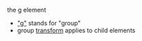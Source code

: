 the g element

 * ["g"](https://developer.mozilla.org/en-US/docs/Web/SVG/Element/g) stands for "group"
 * group [transform](https://developer.mozilla.org/en-US/docs/Web/SVG/Attribute/transform) applies to child elements
